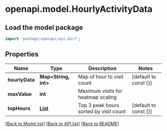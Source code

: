 # openapi.model.HourlyActivityData

## Load the model package
```dart
import 'package:openapi/api.dart';
```

## Properties
Name | Type | Description | Notes
------------ | ------------- | ------------- | -------------
**hourlyData** | **Map<String, int>** | Map of hour to visit count | [default to const {}]
**maxValue** | **int** | Maximum visits for heatmap scaling | 
**topHours** | [**List<HourlyMetric>**](HourlyMetric.md) | Top 3 peak hours sorted by visit count | [default to const []]

[[Back to Model list]](../README.md#documentation-for-models) [[Back to API list]](../README.md#documentation-for-api-endpoints) [[Back to README]](../README.md)


